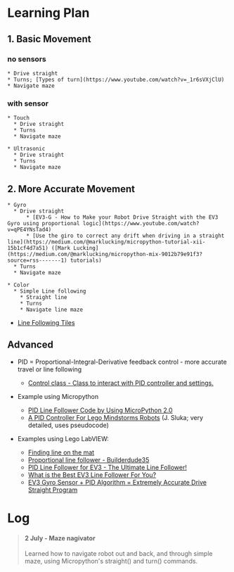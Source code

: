 # Learning Plan

## 1. Basic Movement
 ### no sensors 
    * Drive straight
    * Turns; [Types of turn](https://www.youtube.com/watch?v=_1r6sVXjClU)
    * Navigate maze
    
 ### with sensor
    * Touch
      * Drive straight
      * Turns
      * Navigate maze    
    
    * Ultrasonic
      * Drive straight
      * Turns
      * Navigate maze

## 2. More Accurate Movement
    * Gyro
      * Drive straight
          * [EV3-G - How to Make your Robot Drive Straight with the EV3 Gyro using proportional logic](https://www.youtube.com/watch?v=qPE4YNsTad4)
          * [Use the giro to correct any drift when driving in a straight line](https://medium.com/@marklucking/micropython-tutorial-xii-15b1cf4d7a51) ([Mark Lucking](https://medium.com/@marklucking/micropython-mix-9012b79e91f3?source=rss-------1) tutorials)
      * Turns
      * Navigate maze

    * Color
      * Simple Line following
        * Straight line
        * Turns
        * Navigate line maze

  * [Line Following Tiles](https://robotsquare.com/2012/11/28/line-following/)
## Advanced   

* PID = Proportional-Integral-Derivative feedback control - more accurate travel or line following
    * [Control class - Class to interact with PID controller and settings.](https://pybricks.github.io/ev3-micropython/motors.html) 
* Example using Micropython

    * [PID Line Follower Code by Using MicroPython 2.0](https://thecodingfun.com/2020/06/16/lego-mindstorms-ev3-pid-line-follower-code-by-using-micropython-2-0/)
    * [A PID Controller For Lego Mindstorms Robots](http://www.inpharmix.com/jps/PID_Controller_For_Lego_Mindstorms_Robots.html) (J. Sluka; very detailed, uses pseudocode)
* Examples using Lego LabVIEW: 
    * [Finding line on the mat](http://flltutorials.com/translations/en-us/RobotGame/FindingLines.pdf)
    * [Proportional line follower - Builderdude35](https://www.youtube.com/watch?v=uPFfevfpMxs)
    * [PID Line Follower for EV3 - The Ultimate Line Follower!](https://www.youtube.com/watch?v=AMBWV_HGYj4)
    * [What is the Best EV3 Line Follower For You?](https://www.youtube.com/watch?v=P50CE0xwhvo)
    * [EV3 Gyro Sensor + PID Algorithm = Extremely Accurate Drive Straight Program](https://www.youtube.com/watch?v=U-LdBQ-vBkg&t=140s)








# Log
> #### 2 July - Maze nagivator
> Learned how to navigate robot out and back, and through simple maze, using Micropython's straight() and turn() commands.
